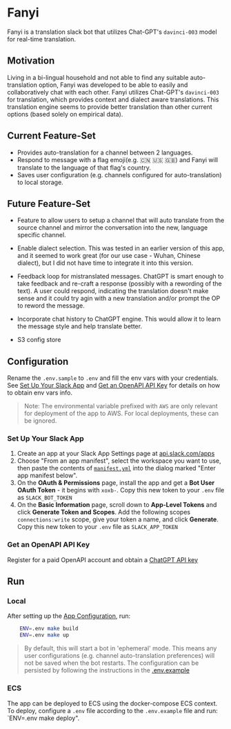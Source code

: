 # Fanyi

Fanyi is a translation slack bot that utilizes Chat-GPT's `davinci-003` model for real-time translation.

## Motivation

Living in a bi-lingual household and not able to find any suitable auto-translation option, Fanyi was developed to be able to easily and collaboratively chat with each other. Fanyi utilizes Chat-GPT's `davinci-003` for translation, which provides context and dialect aware translations. This translation engine seems to provide better translation than other current options (based solely on empirical data).

## Current Feature-Set

- Provides auto-translation for a channel between 2 languages.
- Respond to message with a flag emoji(e.g. 🇨🇳 🇺🇸 🇬🇧) and Fanyi will translate to the language of that flag's country.
- Saves user configuration (e.g. channels configured for auto-translation) to local storage.

## Future Feature-Set

- Feature to allow users to setup a channel that will auto translate from the source channel and mirror the conversation into the new, language specific channel.

- Enable dialect selection. This was tested in an earlier version of this app, and it seemed to work great (for our use case - Wuhan, Chinese dialect), but I did not have time to integrate it into this version.

- Feedback loop for mistranslated messages. ChatGPT is smart enough to take feedback and re-craft a response (possibly with a rewording of the text). A user could respond, indicating the translation doesn't make sense and it could try agin with a new translation and/or prompt the OP to reword the message.

- Incorporate chat history to ChatGPT engine. This would allow it to learn the message style and help translate better.

- S3 config store

## Configuration

Rename the `.env.sample` to `.env` and fill the env vars with your credentials. See [Set Up Your Slack App](#set-up-your-slack-app) and  [Get an OpenAPI API Key](#get-an-openapi-api-key) for details on how to obtain env vars info.

> Note: The environmental variable prefixed with `AWS` are only relevant for deployment of the app to AWS. For local deployments, these can be ignored.

### Set Up Your Slack App

1. Create an app at your Slack App Settings page at [api.slack.com/apps](https://api.slack.com/apps)
2. Choose "From an app manifest", select the workspace you want to use, then paste the contents of [`manifest.yml`](./manifest.yml) into the dialog marked "Enter app manifest below".
3. On the **OAuth & Permissions** page, install the app and get a **Bot User OAuth Token** - it begins with `xoxb-`. Copy this new token to your `.env` file as `SLACK_BOT_TOKEN`
4. On the **Basic Information** page, scroll down to **App-Level Tokens** and click **Generate Token and Scopes**. Add the following scopes `connections:write` scope, give your token a name, and click **Generate**. Copy this new token to your `.env` file as `SLACK_APP_TOKEN`

### Get an OpenAPI API Key

Register for a paid OpenAPI account and obtain a [ChatGPT API key](https://beta.openai.com/account/api-keys)

## Run

### Local

After setting up the [App Configuration](#configuration), run:

```sh
    ENV=.env make build
    ENV=.env make up
```

> By default, this will start a bot in 'ephemeral' mode. This means any user configurations (e.g. channel auto-translation preferences) will not be saved when the bot restarts. The configuration can be persisted by following the instructions in the [.env.example](.env.example)

### ECS

The app can be deployed to ECS using the docker-compose ECS context. To deploy, configure a `.env` file according to the `.env.example` file and run: `ENV=.env make deploy".